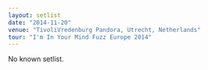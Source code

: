 ```yaml
---
layout: setlist
date: "2014-11-20"
venue: "TivoliVredenburg Pandora, Utrecht, Netherlands"
tour: "I'm In Your Mind Fuzz Europe 2014"
---
```


No known setlist.
